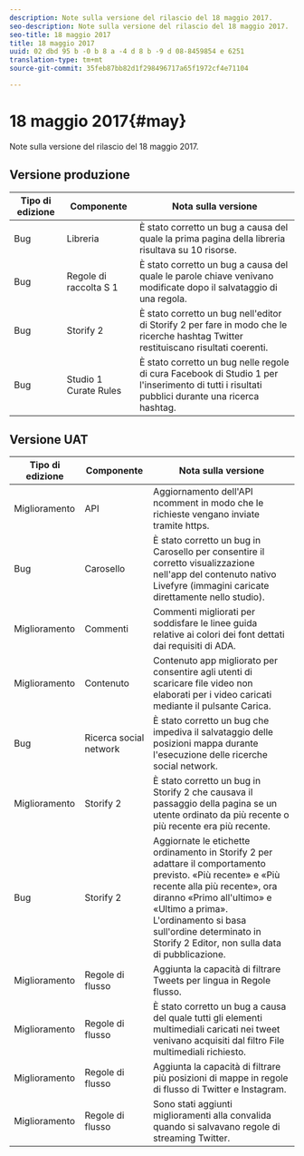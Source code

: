 ```yaml
---
description: Note sulla versione del rilascio del 18 maggio 2017.
seo-description: Note sulla versione del rilascio del 18 maggio 2017.
seo-title: 18 maggio 2017
title: 18 maggio 2017
uuid: 02 dbd 95 b -0 b 8 a -4 d 8 b -9 d 08-8459854 e 6251
translation-type: tm+mt
source-git-commit: 35feb87bb82d1f298496717a65f1972cf4e71104

---
```



# 18 maggio 2017{#may}

Note sulla versione del rilascio del 18 maggio 2017.

## Versione produzione

| **Tipo di edizione** | **Componente** | **Nota sulla versione** |
|---|---|---|
| Bug | Libreria | È stato corretto un bug a causa del quale la prima pagina della libreria risultava su 10 risorse. |
| Bug | Regole di raccolta S 1 | È stato corretto un bug a causa del quale le parole chiave venivano modificate dopo il salvataggio di una regola. |
| Bug | Storify 2 | È stato corretto un bug nell&#39;editor di Storify 2 per fare in modo che le ricerche hashtag Twitter restituiscano risultati coerenti. |
| Bug | Studio 1 Curate Rules | È stato corretto un bug nelle regole di cura Facebook di Studio 1 per l&#39;inserimento di tutti i risultati pubblici durante una ricerca hashtag. |

## Versione UAT

| **Tipo di edizione** | **Componente** | **Nota sulla versione** |
|---|---|---|
| Miglioramento | API | Aggiornamento dell&#39;API ncomment in modo che le richieste vengano inviate tramite https. |
| Bug | Carosello | È stato corretto un bug in Carosello per consentire il corretto visualizzazione nell&#39;app del contenuto nativo Livefyre (immagini caricate direttamente nello studio). |
| Miglioramento | Commenti | Commenti migliorati per soddisfare le linee guida relative ai colori dei font dettati dai requisiti di ADA. |
| Miglioramento | Contenuto | Contenuto app migliorato per consentire agli utenti di scaricare file video non elaborati per i video caricati mediante il pulsante Carica. |
| Bug | Ricerca social network | È stato corretto un bug che impediva il salvataggio delle posizioni mappa durante l&#39;esecuzione delle ricerche social network. |
| Miglioramento | Storify 2 | È stato corretto un bug in Storify 2 che causava il passaggio della pagina se un utente ordinato da più recente o più recente era più recente. |
| Bug | Storify 2 | Aggiornate le etichette ordinamento in Storify 2 per adattare il comportamento previsto. «Più recente» e «Più recente alla più recente», ora diranno «Primo all&#39;ultimo» e «Ultimo a prima». L&#39;ordinamento si basa sull&#39;ordine determinato in Storify 2 Editor, non sulla data di pubblicazione. |
| Miglioramento | Regole di flusso | Aggiunta la capacità di filtrare Tweets per lingua in Regole flusso. |
| Miglioramento | Regole di flusso | È stato corretto un bug a causa del quale tutti gli elementi multimediali caricati nei tweet venivano acquisiti dal filtro File multimediali richiesto. |
| Miglioramento | Regole di flusso | Aggiunta la capacità di filtrare più posizioni di mappe in regole di flusso di Twitter e Instagram. |
| Miglioramento | Regole di flusso | Sono stati aggiunti miglioramenti alla convalida quando si salvavano regole di streaming Twitter. |

